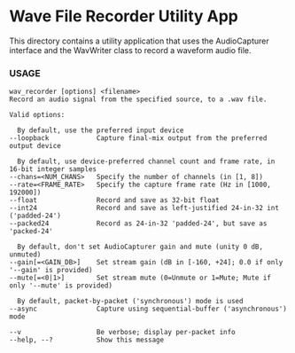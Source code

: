 # Wave File Recorder Utility App

This directory contains a utility application that uses the AudioCapturer
interface and the WavWriter class to record a waveform audio file.

### USAGE

    wav_recorder [options] <filename>
    Record an audio signal from the specified source, to a .wav file.

    Valid options:

      By default, use the preferred input device
    --loopback            Capture final-mix output from the preferred output device

      By default, use device-preferred channel count and frame rate, in 16-bit integer samples
    --chans=<NUM_CHANS>   Specify the number of channels (in [1, 8])
    --rate=<FRAME_RATE>   Specify the capture frame rate (Hz in [1000, 192000])
    --float               Record and save as 32-bit float
    --int24               Record and save as left-justified 24-in-32 int ('padded-24')
    --packed24            Record as 24-in-32 'padded-24', but save as 'packed-24'

      By default, don't set AudioCapturer gain and mute (unity 0 dB, unmuted)
    --gain[=<GAIN_DB>]    Set stream gain (dB in [-160, +24]; 0.0 if only '--gain' is provided)
    --mute[=<0|1>]        Set stream mute (0=Unmute or 1=Mute; Mute if only '--mute' is provided)

      By default, packet-by-packet ('synchronous') mode is used
    --async               Capture using sequential-buffer ('asynchronous') mode

    --v                   Be verbose; display per-packet info
    --help, --?           Show this message
